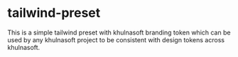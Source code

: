# tailwind-preset

This is a simple tailwind preset with khulnasoft branding token which can be used by any khulnasoft project to be consistent with design tokens across khulnasoft.
